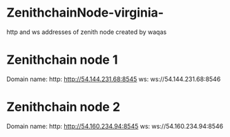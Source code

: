 # ZenithchainNode-virginia-
http and ws addresses of zenith node created by waqas
# Zenithchain node 1
Domain name:
http: http://54.144.231.68:8545
ws: ws://54.144.231.68:8546

# Zenithchain node 2
Domain name:
http: http://54.160.234.94:8545
ws: ws://54.160.234.94:8546
